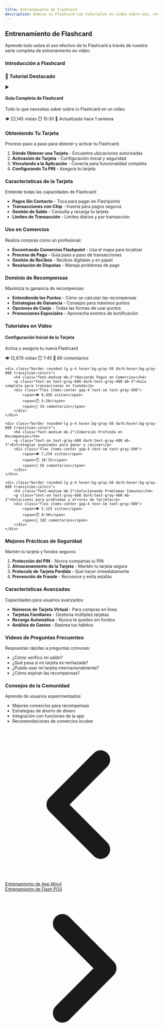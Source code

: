 ```yaml
---
title: Entrenamiento de Flashcard
description: Domina tu Flashcard con tutoriales en video sobre uso, recompensas y mejores prácticas
---
```


## Entrenamiento de Flashcard

Aprende todo sobre el uso efectivo de tu Flashcard a través de nuestra serie completa de entrenamiento en video.

### Introducción a Flashcard

<div class="bg-flash-accent/10 border border-flash-accent/20 rounded-lg p-6 mb-8">
    <h3 class="text-lg font-semibold mb-4">🎥 Tutorial Destacado</h3>
    <div class="aspect-video bg-black rounded-lg mb-4">
        <div class="w-full h-full flex items-center justify-center text-white">
            <span class="text-6xl">▶️</span>
        </div>
    </div>
    <h4 class="font-medium mb-2">Guía Completa de Flashcard</h4>
    <p class="text-sm text-gray-600 dark:text-gray-400 mb-3">Todo lo que necesitas saber sobre tu Flashcard en un video</p>
    <div class="flex items-center gap-4 text-sm text-gray-500">
        <span>👁️ 22,145 vistas</span>
        <span>⏱️ 15:30</span>
        <span>📅 Actualizado hace 1 semana</span>
    </div>
</div>

### Obteniendo Tu Tarjeta

Proceso paso a paso para obtener y activar tu Flashcard:

1. **Dónde Obtener una Tarjeta** - Encuentra ubicaciones autorizadas
2. **Activación de Tarjeta** - Configuración inicial y seguridad
3. **Vinculando a la Aplicación** - Conecta para funcionalidad completa
4. **Configurando Tu PIN** - Asegura tu tarjeta

### Características de la Tarjeta

Entiende todas las capacidades de Flashcard:

- **Pagos Sin Contacto** - Toca para pagar en Flashpoints
- **Transacciones con Chip** - Inserta para pagos seguros
- **Gestión de Saldo** - Consulta y recarga tu tarjeta
- **Límites de Transacción** - Límites diarios y por transacción

### Uso en Comercios

Realiza compras como un profesional:

- **Encontrando Comercios Flashpoint** - Usa el mapa para localizar
- **Proceso de Pago** - Guía paso a paso de transacciones
- **Gestión de Recibos** - Recibos digitales y en papel
- **Resolución de Disputas** - Maneja problemas de pago

### Dominio de Recompensas

Maximiza tu ganancia de recompensas:

- **Entendiendo los Puntos** - Cómo se calculan las recompensas
- **Estrategias de Ganancia** - Consejos para máximos puntos
- **Opciones de Canje** - Todas las formas de usar puntos
- **Promociones Especiales** - Aprovecha eventos de bonificación

### Tutoriales en Video

<div class="grid gap-4 mt-8">
    <div class="border rounded-lg p-4 hover:bg-gray-50 dark:hover:bg-gray-800 transition-colors">
        <h4 class="font-medium mb-2">Configuración Inicial de la Tarjeta</h4>
        <p class="text-sm text-gray-600 dark:text-gray-400 mb-3">Activa y asegura tu nueva Flashcard</p>
        <div class="flex items-center gap-4 text-sm text-gray-500">
            <span>👁️ 12,678 vistas</span>
            <span>⏱️ 7:45</span>
            <span>💬 89 comentarios</span>
        </div>
    </div>
    
    <div class="border rounded-lg p-4 hover:bg-gray-50 dark:hover:bg-gray-800 transition-colors">
        <h4 class="font-medium mb-2">Haciendo Pagos en Comercios</h4>
        <p class="text-sm text-gray-600 dark:text-gray-400 mb-3">Guía completa para transacciones en tienda</p>
        <div class="flex items-center gap-4 text-sm text-gray-500">
            <span>👁️ 9,456 vistas</span>
            <span>⏱️ 5:20</span>
            <span>💬 34 comentarios</span>
        </div>
    </div>
    
    <div class="border rounded-lg p-4 hover:bg-gray-50 dark:hover:bg-gray-800 transition-colors">
        <h4 class="font-medium mb-2">Inmersión Profunda en Recompensas</h4>
        <p class="text-sm text-gray-600 dark:text-gray-400 mb-3">Estrategias avanzadas para ganar y canjear</p>
        <div class="flex items-center gap-4 text-sm text-gray-500">
            <span>👁️ 7,234 vistas</span>
            <span>⏱️ 10:15</span>
            <span>💬 56 comentarios</span>
        </div>
    </div>
    
    <div class="border rounded-lg p-4 hover:bg-gray-50 dark:hover:bg-gray-800 transition-colors">
        <h4 class="font-medium mb-2">Solucionando Problemas Comunes</h4>
        <p class="text-sm text-gray-600 dark:text-gray-400 mb-3">Soluciones para problemas y errores de tarjeta</p>
        <div class="flex items-center gap-4 text-sm text-gray-500">
            <span>👁️ 5,123 vistas</span>
            <span>⏱️ 8:30</span>
            <span>💬 102 comentarios</span>
        </div>
    </div>
</div>

### Mejores Prácticas de Seguridad

Mantén tu tarjeta y fondos seguros:

1. **Protección del PIN** - Nunca compartas tu PIN
2. **Almacenamiento de la Tarjeta** - Mantén tu tarjeta segura
3. **Protocolo de Tarjeta Perdida** - Qué hacer inmediatamente
4. **Prevención de Fraude** - Reconoce y evita estafas

### Características Avanzadas

Capacidades para usuarios avanzados:

- **Números de Tarjeta Virtual** - Para compras en línea
- **Tarjetas Familiares** - Gestiona múltiples tarjetas
- **Recarga Automática** - Nunca te quedes sin fondos
- **Análisis de Gastos** - Rastrea tus hábitos

### Videos de Preguntas Frecuentes

Respuestas rápidas a preguntas comunes:

- ¿Cómo verifico mi saldo?
- ¿Qué pasa si mi tarjeta es rechazada?
- ¿Puedo usar mi tarjeta internacionalmente?
- ¿Cómo expiran las recompensas?

### Consejos de la Comunidad

Aprende de usuarios experimentados:

- Mejores comercios para recompensas
- Estrategias de ahorro de dinero
- Integración con funciones de la app
- Recomendaciones de comercios locales

<!-- Enlaces de navegación -->
<div class="flex justify-between items-center mt-8 pt-4 border-t border-zinc-200 dark:border-zinc-700">
  <div class="w-1/3 text-left">
    <a href="mobile-app" class="inline-flex items-center bg-purple-600 hover:bg-purple-700 text-white rounded-md transition-colors px-4 py-2 text-sm font-medium shadow-sm hover:shadow-md">
      <svg xmlns="http://www.w3.org/2000/svg" class="h-6 w-6 mr-2" fill="none" viewBox="0 0 24 24" stroke="currentColor">
        <path stroke-linecap="round" stroke-linejoin="round" stroke-width="3" d="M15 19l-7-7 7-7" />
      </svg>
      Entrenamiento de App Móvil
    </a>
  </div>
  <div class="w-1/3 text-center">
    <!-- Contenido central opcional -->
  </div>
  <div class="w-1/3 text-right">
    <a href="flash-pos" class="inline-flex items-center bg-purple-600 hover:bg-purple-700 text-white rounded-md transition-colors px-4 py-2 text-sm font-medium shadow-sm hover:shadow-md">
      Entrenamiento de Flash POS
      <svg xmlns="http://www.w3.org/2000/svg" class="h-6 w-6 ml-2" fill="none" viewBox="0 0 24 24" stroke="currentColor">
        <path stroke-linecap="round" stroke-linejoin="round" stroke-width="3" d="M9 5l7 7-7 7" />
      </svg>
    </a>
  </div>
</div>